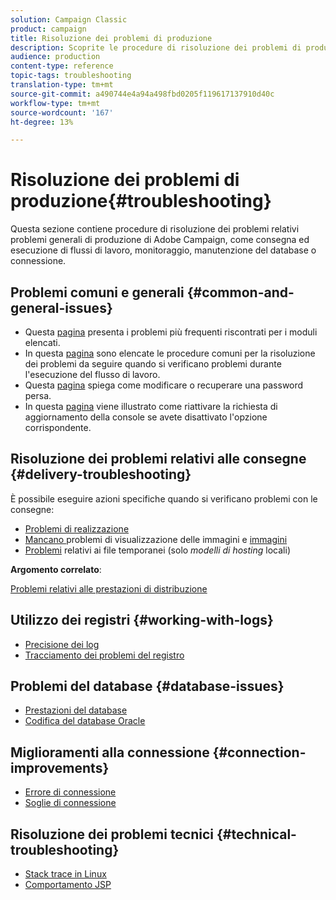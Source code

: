 ```yaml
---
solution: Campaign Classic
product: campaign
title: Risoluzione dei problemi di produzione
description: Scoprite le procedure di risoluzione dei problemi di produzione relative  configurazione, monitoraggio, processo di aggiornamento, elaborazione dei dati e procedura di manutenzione del database di Adobe Campaign.
audience: production
content-type: reference
topic-tags: troubleshooting
translation-type: tm+mt
source-git-commit: a490744e4a94a498fbd0205f119617137910d40c
workflow-type: tm+mt
source-wordcount: '167'
ht-degree: 13%

---
```



# Risoluzione dei problemi di produzione{#troubleshooting}

Questa sezione contiene procedure di risoluzione dei problemi relativi  problemi generali di produzione di Adobe Campaign, come consegna ed esecuzione di flussi di lavoro, monitoraggio, manutenzione del database o connessione.

## Problemi comuni e generali {#common-and-general-issues}

* Questa [pagina](../../production/using/modules-and-frequent-issues.md) presenta i problemi più frequenti riscontrati per i moduli elencati.
* In questa [pagina](../../production/using/workflow-execution.md) sono elencate le procedure comuni per la risoluzione dei problemi da seguire quando si verificano problemi durante l&#39;esecuzione del flusso di lavoro.
* Questa [pagina](../../production/using/lost-password.md) spiega come modificare o recuperare una password persa.
* In questa [pagina](../../production/using/console-update.md) viene illustrato come riattivare la richiesta di aggiornamento della console se avete disattivato l&#39;opzione corrispondente.

## Risoluzione dei problemi relativi alle consegne {#delivery-troubleshooting}

È possibile eseguire azioni specifiche quando si verificano problemi con le consegne:
* [Problemi di realizzazione](../../production/using/performance-and-throughput-issues.md#deliverability_issues)
* [Mancano ](../../production/using/image-display-issues.md) problemi di visualizzazione delle immagini e  [immagini](../../production/using/images-missing.md)
* [Problemi](../../production/using/temporary-files.md)  relativi ai file temporanei (solo *modelli di hosting* locali)

**Argomento correlato**:

[Problemi relativi alle prestazioni di distribuzione](../../delivery/using/delivery-performances.md)

## Utilizzo dei registri {#working-with-logs}

* [Precisione dei log](../../production/using/log-precision.md)
* [Tracciamento dei problemi del registro](../../production/using/tracking-logs-issues.md)

## Problemi del database {#database-issues}

* [Prestazioni del database](../../production/using/database-performances.md)
* [Codifica del database Oracle](../../production/using/encoding-of-the-oracle-database.md)

## Miglioramenti alla connessione {#connection-improvements}

* [Errore di connessione](../../production/using/failure-to-connect.md)
* [Soglie di connessione](../../production/using/connection-thresholds.md)

## Risoluzione dei problemi tecnici {#technical-troubleshooting}

* [Stack trace in Linux](../../production/using/stack-trace-in-linux.md)
* [Comportamento JSP](../../production/using/jsp-behavior.md)
<!-- * [Locating Tomcat version](../../production/using/locate-tomcat-version.md)-->